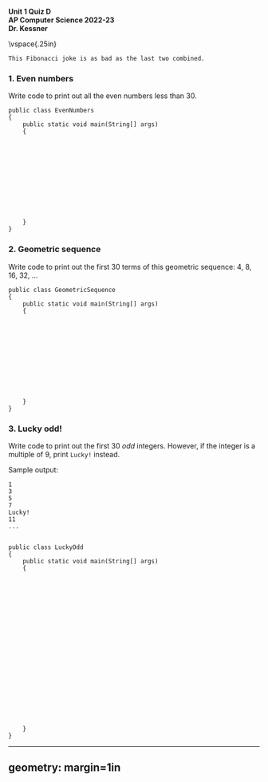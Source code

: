 __Unit 1 Quiz D__  
__AP Computer Science 2022-23__  
__Dr. Kessner__  


\vspace{.25in}


```
This Fibonacci joke is as bad as the last two combined.
```

### 1. Even numbers

Write code to print out all the even numbers less than 30.

```
public class EvenNumbers
{
    public static void main(String[] args)
    {












    }
}
```

### 2. Geometric sequence


Write code to print out the first 30 terms of this geometric sequence:
4, 8, 16, 32, ...


```
public class GeometricSequence
{
    public static void main(String[] args)
    {












    }
}
```



### 3. Lucky odd!

Write code to print out the first 30 _odd_ integers.  However, if the integer
is a multiple of 9, print `Lucky!` instead.

Sample output:
```
1
3
5
7
Lucky!
11
...


public class LuckyOdd
{
    public static void main(String[] args)
    {






















    }
}
```


---
geometry: margin=1in
---


